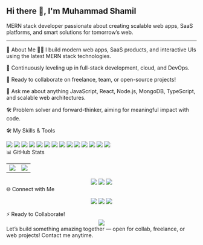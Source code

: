 <h2>Hi there 👋, I'm Muhammad Shamil</h2>
MERN stack developer passionate about creating scalable web apps, SaaS platforms, and smart solutions for tomorrow’s web.

----------------------------------------------------------------------------------------------------------

🚀 About Me
🧑‍💻 I build modern web apps, SaaS products, and interactive UIs using the latest MERN stack technologies.

🌱 Continuously leveling up in full-stack development, cloud, and DevOps.

🤝 Ready to collaborate on freelance, team, or open-source projects!

💬 Ask me about anything JavaScript, React, Node.js, MongoDB, TypeScript, and scalable web architectures.

🛠️ Problem solver and forward-thinker, aiming for meaningful impact with code.

🛠️ My Skills & Tools
<div align="left"> <img src="https://img.shields.io/badge/html5-E34F26?style=for-the-badge&logo=html5&logoColor=white"/> <img src="https://img.shields.io/badge/css3-1572B6?style=for-the-badge&logo=css3&logoColor=white"/> <img src="https://img.shields.io/badge/bootstrap-563d7c?style=for-the-badge&logo=bootstrap&logoColor=white"/> <img src="https://img.shields.io/badge/JavaScript-F7DF1E?style=for-the-badge&logo=javascript&logoColor=black"/> <img src="https://img.shields.io/badge/typescript-007ACC?style=for-the-badge&logo=typescript&logoColor=white"/> <img src="https://img.shields.io/badge/react-61DAFB?style=for-the-badge&logo=react&logoColor=black"/> <img src="https://img.shields.io/badge/redux-764ABC?style=for-the-badge&logo=redux&logoColor=white"/> <img src="https://img.shields.io/badge/node.js-339933?style=for-the-badge&logo=nodedotjs&logoColor=white"/> <img src="https://img.shields.io/badge/express.js-000000?style=for-the-badge&logo=express&logoColor=white"/> <img src="https://img.shields.io/badge/mongodb-4EA94B?style=for-the-badge&logo=mongodb&logoColor=white"/> <img src="https://img.shields.io/badge/sql-4479A1?style=for-the-badge&logo=postgresql&logoColor=white"/> <img src="https://img.shields.io/badge/dsa-ED8B00?style=for-the-badge"/> <img src="https://img.shields.io/badge/nginx-009639?style=for-the-badge&logo=nginx&logoColor=white"/> <img src="https://img.shields.io/badge/aws-232F3E?style=for-the-badge&logo=amazonaws&logoColor=white"/> </div>
📊 GitHub Stats
<table> <tr> <td> <img src="https://github-readme-stats.vercel.app/api?username=Shaamil777&show_icons=true&theme=radical"/> </td> <td> <img src="https://github-readme-streak-stats.herokuapp.com/?user=Shaamil777&theme=radical"/> </td> </tr> </table> <div align="center"> <img src="https://github-profile-summary-cards.vercel.app/api/cards/profile-details?username=Shaamil777&theme=radical"/> <img src="https://github-profile-summary-cards.vercel.app/api/cards/repos-per-language?username=Shaamil777&theme=radical"/> <img src="https://github-profile-summary-cards.vercel.app/api/cards/productive-time?username=Shaamil777&theme=radical"/> </div>
🌐 Connect with Me
<p align="center"> <a href="shamilm2324@gmail.com"><img src="https://img.shields.io/badge/Email-D14836?style=for-the-badge&logo=gmail&logoColor=white"></a> <a href="https://www.linkedin.com/in/muhammad-shamil-4b42a8329/"><img src="https://img.shields.io/badge/LinkedIn-0077B5?style=for-the-badge&logo=linkedin&logoColor=white"></a> <a href="https://www.instagram.com/_sh4mill/"><img src="https://img.shields.io/badge/Instagram-E4405F?style=for-the-badge&logo=instagram&logoColor=white"></a> </p>
⚡ Ready to Collaborate!
<div align="center"> <img src="https://img.shields.io/badge/Open%20to%20Collaboration-4d7fff?style=for-the-badge&logo=Handshake&logoColor=white"/> </div>
Let’s build something amazing together — open for collab, freelance, or web projects! Contact me anytime.
